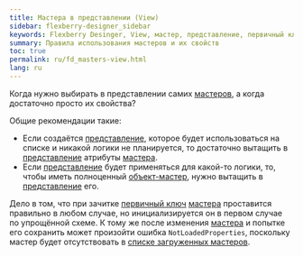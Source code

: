 ```yaml
---
title: Мастера в представлении (View)
sidebar: flexberry-designer_sidebar
keywords: Flexberry Desinger, View, мастер, представление, первичный ключ
summary: Правила использования мастеров и их свойств
toc: true
permalink: ru/fd_masters-view.html
lang: ru
---
```


Когда нужно выбирать в представлении самих [мастеров](fd_master-association.html), а когда достаточно просто их свойства?

Общие рекомендации такие:
* Если создаётся [представление](fd_view-definition.html), которое будет использоваться на списке и никакой логики не планируется, то достаточно вытащить в [представление](fd_view-definition.html) атрибуты [мастера](fd_master-association.html). 
* Если [представление](fd_view-definition.html) будет применяться для какой-то логики, то, чтобы иметь полноценный [объект-мастер](fd_master-association.html), нужно вытащить в [представление](fd_view-definition.html) его.

Дело в том, что при зачитке [первичный ключ](fo_primary-keys-objects.html) [мастера](fd_master-association.html) проставится правильно в любом случае, но инициализируется он в первом случае по упрощённой схеме. К тому же после изменения [мастера](fd_master-association.html) и попытке его сохранить может произойти ошибка `NotLoadedProperties`, поскольку мастер будет отсутствовать в [списке загруженных мастеров](fo_get-loaded-properties-and-check-loaded-property.html).


